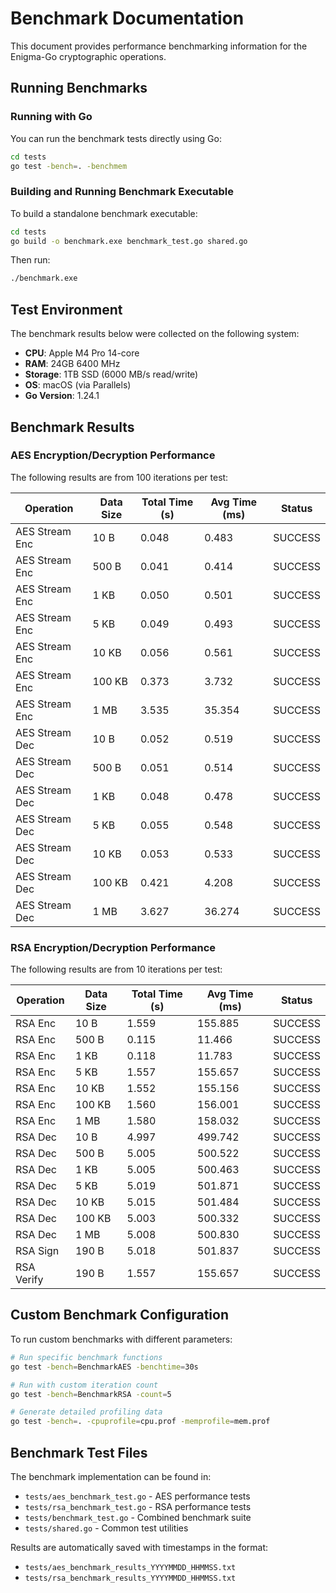 # Benchmark Documentation

This document provides performance benchmarking information for the Enigma-Go cryptographic operations.

## Running Benchmarks

### Running with Go

You can run the benchmark tests directly using Go:

```bash
cd tests
go test -bench=. -benchmem
```

### Building and Running Benchmark Executable

To build a standalone benchmark executable:

```bash
cd tests
go build -o benchmark.exe benchmark_test.go shared.go
```

Then run:

```bash
./benchmark.exe
```

## Test Environment

The benchmark results below were collected on the following system:

- **CPU**: Apple M4 Pro 14-core
- **RAM**: 24GB 6400 MHz
- **Storage**: 1TB SSD (6000 MB/s read/write)
- **OS**: macOS (via Parallels)
- **Go Version**: 1.24.1

## Benchmark Results

### AES Encryption/Decryption Performance

The following results are from 100 iterations per test:

| Operation      | Data Size | Total Time (s) | Avg Time (ms) | Status  |
| -------------- | --------- | -------------- | ------------- | ------- |
| AES Stream Enc | 10 B      | 0.048          | 0.483         | SUCCESS |
| AES Stream Enc | 500 B     | 0.041          | 0.414         | SUCCESS |
| AES Stream Enc | 1 KB      | 0.050          | 0.501         | SUCCESS |
| AES Stream Enc | 5 KB      | 0.049          | 0.493         | SUCCESS |
| AES Stream Enc | 10 KB     | 0.056          | 0.561         | SUCCESS |
| AES Stream Enc | 100 KB    | 0.373          | 3.732         | SUCCESS |
| AES Stream Enc | 1 MB      | 3.535          | 35.354        | SUCCESS |
| AES Stream Dec | 10 B      | 0.052          | 0.519         | SUCCESS |
| AES Stream Dec | 500 B     | 0.051          | 0.514         | SUCCESS |
| AES Stream Dec | 1 KB      | 0.048          | 0.478         | SUCCESS |
| AES Stream Dec | 5 KB      | 0.055          | 0.548         | SUCCESS |
| AES Stream Dec | 10 KB     | 0.053          | 0.533         | SUCCESS |
| AES Stream Dec | 100 KB    | 0.421          | 4.208         | SUCCESS |
| AES Stream Dec | 1 MB      | 3.627          | 36.274        | SUCCESS |

### RSA Encryption/Decryption Performance

The following results are from 10 iterations per test:

| Operation  | Data Size | Total Time (s) | Avg Time (ms) | Status  |
| ---------- | --------- | -------------- | ------------- | ------- |
| RSA Enc    | 10 B      | 1.559          | 155.885       | SUCCESS |
| RSA Enc    | 500 B     | 0.115          | 11.466        | SUCCESS |
| RSA Enc    | 1 KB      | 0.118          | 11.783        | SUCCESS |
| RSA Enc    | 5 KB      | 1.557          | 155.657       | SUCCESS |
| RSA Enc    | 10 KB     | 1.552          | 155.156       | SUCCESS |
| RSA Enc    | 100 KB    | 1.560          | 156.001       | SUCCESS |
| RSA Enc    | 1 MB      | 1.580          | 158.032       | SUCCESS |
| RSA Dec    | 10 B      | 4.997          | 499.742       | SUCCESS |
| RSA Dec    | 500 B     | 5.005          | 500.522       | SUCCESS |
| RSA Dec    | 1 KB      | 5.005          | 500.463       | SUCCESS |
| RSA Dec    | 5 KB      | 5.019          | 501.871       | SUCCESS |
| RSA Dec    | 10 KB     | 5.015          | 501.484       | SUCCESS |
| RSA Dec    | 100 KB    | 5.003          | 500.332       | SUCCESS |
| RSA Dec    | 1 MB      | 5.008          | 500.830       | SUCCESS |
| RSA Sign   | 190 B     | 5.018          | 501.837       | SUCCESS |
| RSA Verify | 190 B     | 1.557          | 155.657       | SUCCESS |

## Custom Benchmark Configuration

To run custom benchmarks with different parameters:

```bash
# Run specific benchmark functions
go test -bench=BenchmarkAES -benchtime=30s

# Run with custom iteration count
go test -bench=BenchmarkRSA -count=5

# Generate detailed profiling data
go test -bench=. -cpuprofile=cpu.prof -memprofile=mem.prof
```

## Benchmark Test Files

The benchmark implementation can be found in:

- `tests/aes_benchmark_test.go` - AES performance tests
- `tests/rsa_benchmark_test.go` - RSA performance tests
- `tests/benchmark_test.go` - Combined benchmark suite
- `tests/shared.go` - Common test utilities

Results are automatically saved with timestamps in the format:

- `tests/aes_benchmark_results_YYYYMMDD_HHMMSS.txt`
- `tests/rsa_benchmark_results_YYYYMMDD_HHMMSS.txt`
